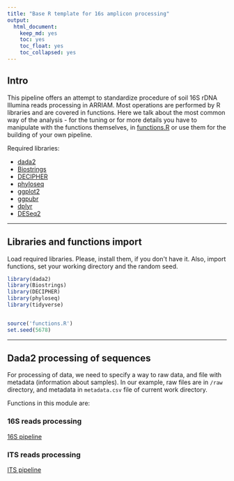 ```yaml
---
title: "Base R template for 16s amplicon processing"
output: 
  html_document: 
    keep_md: yes
    toc: yes
    toc_float: yes
    toc_collapsed: yes
---
```


## Intro

This pipeline offers an attempt to standardize procedure of soil 16S rDNA Illumina reads processing in ARRIAM. Most operations are performed by R libraries and are covered in functions. Here we talk about the most common way of the analysis - for the tuning or for more details you have to manipulate with the functions themselves, in [functions.R](/functions.R) or use them for the building of your own pipeline. 

Required libraries:

* [dada2](https://benjjneb.github.io/dada2/tutorial.html)
* [Biostrings](https://bioconductor.org/packages/release/bioc/html/Biostrings.html)
* [DECIPHER](https://bioconductor.org/packages/release/bioc/html/DECIPHER.html)
* [phyloseq](https://joey711.github.io/phyloseq/)
* [ggplot2](https://ggplot2.tidyverse.org/)
* [ggpubr](https://rpkgs.datanovia.com/ggpubr/)
* [dplyr](https://dplyr.tidyverse.org/)
* [DESeq2](http://bioconductor.org/packages/release/bioc/html/DESeq2.html)


---

## Libraries and functions import

Load required libraries. Please, install them, if you don't have it. Also, import functions, set your working directory and the random seed.


``` r
library(dada2)
library(Biostrings)
library(DECIPHER)
library(phyloseq)
library(tidyverse)


source('functions.R')
set.seed(5678)
```


---

## Dada2 processing of sequences

For processing of data, we need to specify a way to raw data, and file with metadata (information about samples). In our example, raw files are in `/raw` directory, and metadata in `metadata.csv` file of current work directory.

Functions in this module are:

### 16S reads processing

[16S pipeline](16S_pipeline.md)

### ITS reads processing

[ITS pipeline](ITS_pipeline.md)

